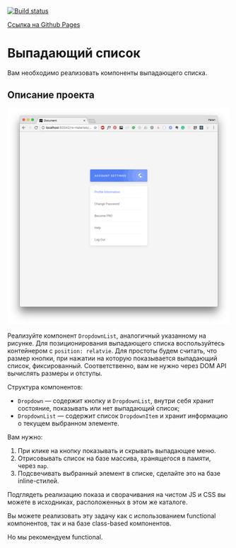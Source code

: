 [![Build status](https://ci.appveyor.com/api/projects/status/r43lf4ia8kgk9nqr?svg=true)](https://ci.appveyor.com/project/juliesoboleva/react-dropdown)

[Ссылка на Github Pages](https://juliesoboleva.github.io/react-dropdown/)


Выпадающий список
===

Вам необходимо реализовать компоненты выпадающего списка.

## Описание проекта

![Выпадающий список](./assets/dropdown.png)

Реализуйте компонент `DropdownList`, аналогичный указанному на рисунке. Для позиционирования выпадающего списка воспользуйтесь контейнером с `position: relatvie`. Для простоты будем считать, что размер кнопки, при нажатии на которую показывается выпадающий список, фиксированный. Соответственно, вам не нужно через DOM API вычислять размеры и отступы.

Структура компонентов:
- `Dropdown` — содержит кнопку и `DropdownList`, внутри себя хранит состояние, показывать или нет выпадающий список;
- `DropdownList` — содержит список `DropdownItem` и хранит информацию о текущем выбранном элементе.

Вам нужно:
1. При клике на кнопку показывать и скрывать выпадающее меню.
1. Отрисовывать список на базе массива, хранящегося в памяти, через `map`.
1. Подсвечивать выбранный элемент в списке, сделайте это на базе inline-стилей.

Подглядеть реализацию показа и сворачивания на чистом JS и CSS вы можете в исходниках, расположенных в этом же каталоге.

Вы можете реализовать эту задачу как с использованием functional компонентов, так и на базе class-based компонентов.

Но мы рекомендуем functional.
